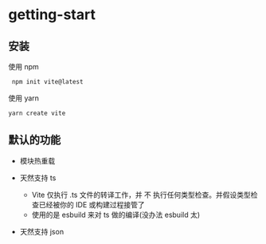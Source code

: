 # getting-start

## 安装

使用 npm

```js
 npm init vite@latest
```

使用 yarn

```js
yarn create vite
```

## 默认的功能

- 模块热重载
- 天然支持 ts
  - Vite 仅执行 .ts 文件的转译工作，并 不 执行任何类型检查。并假设类型检查已经被你的 IDE 或构建过程接管了
  - 使用的是 esbuild 来对 ts 做的编译(没办法 esbuild 太)

- 天然支持 json